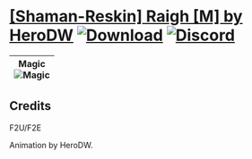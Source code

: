 # [\[Shaman-Reskin\] Raigh \[M\] by HeroDW](https://github.com/Klokinator/FE-Repo/tree/main/Battle%20Animations/Magi%20-%20Dark-Type/%5BShaman-Reskin%5D%20Raigh%20%5BM%5D%20by%20HeroDW) [![Download](https://img.shields.io/badge/Download--red?style=social&logo=github)](https://minhaskamal.github.io/DownGit/#/home?url=https://github.com/Klokinator/FE-Repo/tree/main/Battle%20Animations/Magi%20-%20Dark-Type/%5BShaman-Reskin%5D%20Raigh%20%5BM%5D%20by%20HeroDW) [![Discord](https://img.shields.io/badge/Discord--blue?style=social&logo=discord)](https://discord.gg/C7VNGnyTPA)

| <b>Magic</b><br/><img alt="Magic" src="https://raw.githubusercontent.com/Klokinator/FE-Repo/main/Battle%20Animations/Magi%20-%20Dark-Type/%5BShaman-Reskin%5D%20Raigh%20%5BM%5D%20by%20HeroDW/6.%20Magic/Magic.gif"/> |
| :---: |

## Credits

F2U/F2E

Animation by HeroDW.


